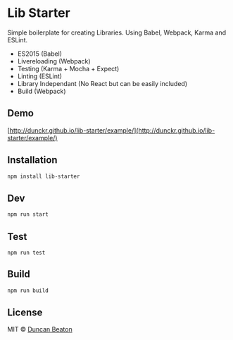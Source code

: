 # Lib Starter

Simple boilerplate for creating Libraries. Using Babel, Webpack, Karma and ESLint.

+ ES2015 (Babel)
+ Livereloading (Webpack)
+ Testing (Karma + Mocha + Expect)
+ Linting (ESLint)
+ Library Independant (No React but can be easily included)
+ Build (Webpack)

## Demo

[http://dunckr.github.io/lib-starter/example/](http://dunckr.github.io/lib-starter/example/)

## Installation

```sh
npm install lib-starter
```

## Dev

```sh
npm run start
```

## Test

```
npm run test
```

## Build

```sh
npm run build
```

## License

MIT © [Duncan Beaton](http://dunckr.com)
